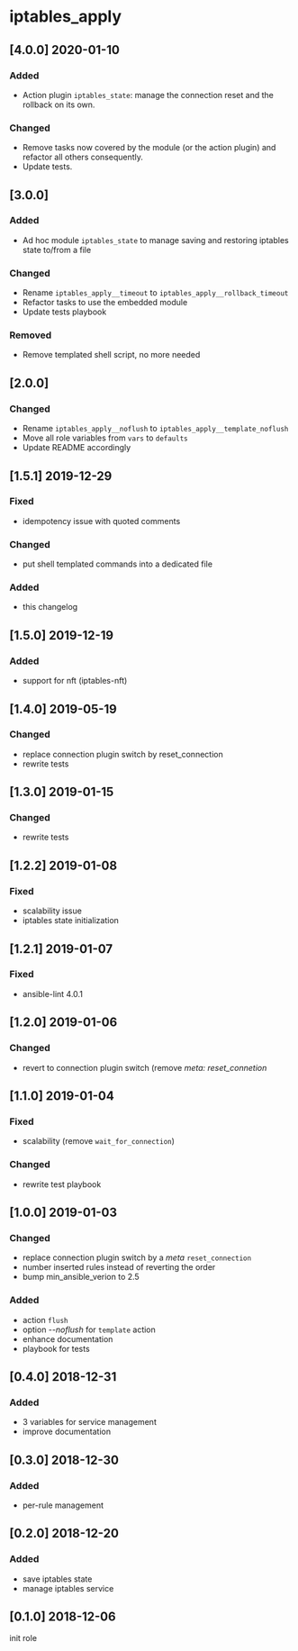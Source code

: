 # iptables_apply

## [4.0.0] 2020-01-10
### Added
- Action plugin `iptables_state`: manage the connection reset and the rollback
  on its own.

### Changed
- Remove tasks now covered by the module (or the action plugin) and refactor
  all others consequently.
- Update tests.

## [3.0.0]
### Added
- Ad hoc module `iptables_state` to manage saving and restoring iptables state
  to/from a file

### Changed
- Rename `iptables_apply__timeout` to `iptables_apply__rollback_timeout`
- Refactor tasks to use the embedded module
- Update tests playbook

### Removed
- Remove templated shell script, no more needed

## [2.0.0]
### Changed
- Rename `iptables_apply__noflush` to `iptables_apply__template_noflush`
- Move all role variables from `vars` to `defaults`
- Update README accordingly

## [1.5.1] 2019-12-29
### Fixed
- idempotency issue with quoted comments

### Changed
- put shell templated commands into a dedicated file

### Added
- this changelog

## [1.5.0] 2019-12-19
### Added
- support for nft (iptables-nft)

## [1.4.0] 2019-05-19
### Changed
- replace connection plugin switch by reset_connection
- rewrite tests

## [1.3.0] 2019-01-15
### Changed
- rewrite tests

## [1.2.2] 2019-01-08
### Fixed
- scalability issue
- iptables state initialization

## [1.2.1] 2019-01-07
### Fixed
- ansible-lint 4.0.1

## [1.2.0] 2019-01-06
### Changed
- revert to connection plugin switch (remove *meta: reset_connetion*

## [1.1.0] 2019-01-04
### Fixed
- scalability (remove `wait_for_connection`)

### Changed
- rewrite test playbook

## [1.0.0] 2019-01-03
### Changed
- replace connection plugin switch by a *meta* `reset_connection`
- number inserted rules instead of reverting the order
- bump min_ansible_verion to 2.5

### Added
- action `flush`
- option *--noflush* for `template` action
- enhance documentation
- playbook for tests

## [0.4.0] 2018-12-31
### Added
- 3 variables for service management
- improve documentation

## [0.3.0] 2018-12-30
### Added
- per-rule management

## [0.2.0] 2018-12-20
### Added
- save iptables state
- manage iptables service

## [0.1.0] 2018-12-06
init role
